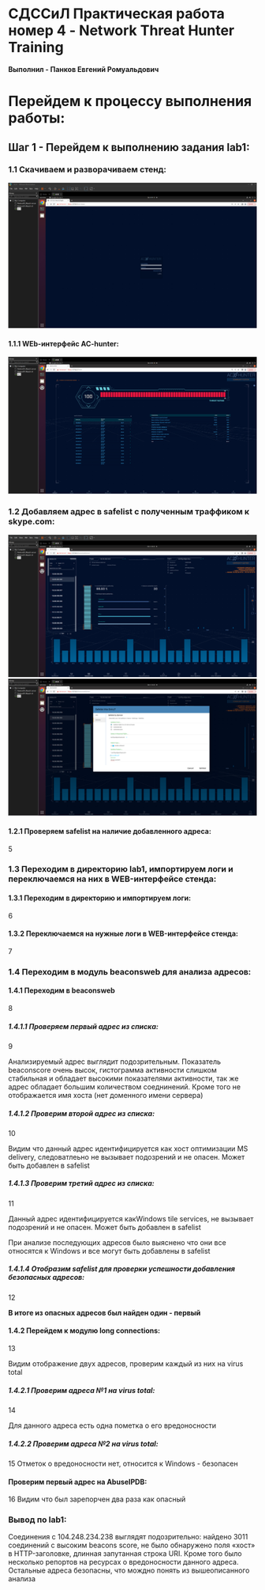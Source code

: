 # **СДССиЛ Практическая работа номер 4 - Network Threat Hunter Training**
**Выполнил - Панков Евгений Ромуальдович**
# **Перейдем к процессу выполнения работы:**
## **Шаг 1 - Перейдем к выполнению задания lab1:**
### **1.1 Скачиваем и разворачиваем стенд:**
![image](Screenshots/1.png)
#### **1.1.1 WEb-интерфейс AC-hunter:**
![image](Screenshots/2.png)
### **1.2 Добавляем адрес в safelist с полученным траффиком к skype.com:**
![image](Screenshots/3.png)
![image](Screenshots/4.png)
#### **1.2.1 Проверяем safelist на наличие добавленного адреса:**
5

### **1.3 Переходим в директорию lab1, импортируем логи и переключаемся на них в WEB-интерфейсе стенда:**
#### **1.3.1 Переходим в директорию и импортируем логи:**
6

#### **1.3.2 Переключаемся на нужные логи в WEB-интерфейсе стенда:**
7

### **1.4 Переходим в модуль beaconsweb для анализа адресов:**

#### **1.4.1 Переходим в beaconsweb**
8

##### **1.4.1.1 Проверяем первый адрес из списка:**
9

Анализируемый адрес выглядит подозрительным. Показатель beaconscore очень высок, гистограмма активности слишком стабильная и обладает высокими показателями активности, так же адрес обладает большим количеством соеднинений. Кроме того не отображается имя хоста (нет доменного имени сервера)

##### **1.4.1.2 Проверим второй адрес из списка:**
10

Видим что данный адрес идентифицируется как хост оптимизации MS delivery, следоватлеьно не вызывает подозрений и не опасен. Может быть добавлен в safelist

##### **1.4.1.3 Проверим третий адрес из списка:**
11

Данный адрес идентифицируется какWindows tile services, не вызывает подозрений и не опасен. Может быть добавлен в safelist

При анализе последующих адресов было выяснено что они все относятся к Windows и все могут быть добавлены в safelist

##### **1.4.1.4 Отобразим safelist для проверки успешности добавления безопасных адресов:**
12

**В итоге из опасных адресов был найден один - первый**

#### **1.4.2 Перейдем к модулю long connections:**
13

Видим отображение двух адресов, проверим каждый из них на virus total

##### **1.4.2.1 Проверим адреса №1 на virus total:**
14

Для данного адреса есть одна пометка о его вредоносности

##### **1.4.2.2 Проверим адреса №2 на virus total:**
15
Отметок о вредоносности нет, относится к Windows - безопасен

#### **Проверим первый адрес на AbuseIPDB:**
16
Видим что был зарепорчен два раза как опасный
### **Вывод по lab1:**
Соединения с 104.248.234.238 выглядят подозрительно: найдено 3011 соединений с высоким beacons score, не было обнаружено поля «хост» в HTTP-заголовке, длинная запутанная строка URI. Кроме того было несколько репортов на ресурсах о вредоносности данного адреса. Остальные адреса безопасны, что мождно понять из вышеописанного анализа
